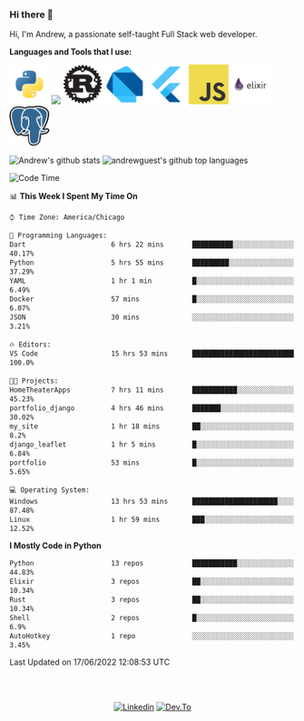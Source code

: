 ### Hi there 👋

Hi, I'm Andrew, a passionate self-taught Full Stack web developer.

**Languages and Tools that I use:**  

<code><img height="70" src="https://raw.githubusercontent.com/github/explore/80688e429a7d4ef2fca1e82350fe8e3517d3494d/topics/python/python.png"></code>
<code><img height="70" src="https://fastapi.tiangolo.com/img/logo-margin/logo-teal.png"></code>
<code><img height="70" src="https://raw.githubusercontent.com/github/explore/80688e429a7d4ef2fca1e82350fe8e3517d3494d/topics/rust/rust.png"></code>
<code><img height="70" src="https://raw.githubusercontent.com/github/explore/80688e429a7d4ef2fca1e82350fe8e3517d3494d/topics/dart/dart.png"></code>
<code><img height="70" src="https://raw.githubusercontent.com/github/explore/cebd63002168a05a6a642f309227eefeccd92950/topics/flutter/flutter.png"></code>
<code><img height="70" src="https://raw.githubusercontent.com/github/explore/80688e429a7d4ef2fca1e82350fe8e3517d3494d/topics/javascript/javascript.png"></code>
<code><img height="70" src="https://raw.githubusercontent.com/github/explore/d106aa3f6fa091ab80ab5c8cf0d931baff3caaea/topics/elixir/elixir.png"></code>
<code><img height="70" src="https://raw.githubusercontent.com/github/explore/80688e429a7d4ef2fca1e82350fe8e3517d3494d/topics/postgresql/postgresql.png"></code>

![Andrew's github stats](https://github-readme-stats.vercel.app/api?username=andrewguest&show_icons=true&theme=vue-dark&count_private=true)
<img height="180em" src="https://github-readme-stats.vercel.app/api/top-langs/?username=andrewguest&theme=vue-dark&layout=compact" alt="andrewguest's github top languages" />

<!--START_SECTION:waka-->
![Code Time](http://img.shields.io/badge/Code%20Time-1%2C158%20hrs%2021%20mins-blue)

📊 **This Week I Spent My Time On** 

```text
⌚︎ Time Zone: America/Chicago

💬 Programming Languages: 
Dart                     6 hrs 22 mins       ██████████░░░░░░░░░░░░░░░   40.17% 
Python                   5 hrs 55 mins       █████████░░░░░░░░░░░░░░░░   37.29% 
YAML                     1 hr 1 min          █░░░░░░░░░░░░░░░░░░░░░░░░   6.49% 
Docker                   57 mins             █░░░░░░░░░░░░░░░░░░░░░░░░   6.07% 
JSON                     30 mins             ░░░░░░░░░░░░░░░░░░░░░░░░░   3.21%

🔥 Editors: 
VS Code                  15 hrs 53 mins      █████████████████████████   100.0%

🐱‍💻 Projects: 
HomeTheaterApps          7 hrs 11 mins       ███████████░░░░░░░░░░░░░░   45.23% 
portfolio_django         4 hrs 46 mins       ███████░░░░░░░░░░░░░░░░░░   30.02% 
my_site                  1 hr 18 mins        ██░░░░░░░░░░░░░░░░░░░░░░░   8.2% 
django_leaflet           1 hr 5 mins         █░░░░░░░░░░░░░░░░░░░░░░░░   6.84% 
portfolio                53 mins             █░░░░░░░░░░░░░░░░░░░░░░░░   5.65%

💻 Operating System: 
Windows                  13 hrs 53 mins      █████████████████████░░░░   87.48% 
Linux                    1 hr 59 mins        ███░░░░░░░░░░░░░░░░░░░░░░   12.52%

```

**I Mostly Code in Python** 

```text
Python                   13 repos            ███████████░░░░░░░░░░░░░░   44.83% 
Elixir                   3 repos             ██░░░░░░░░░░░░░░░░░░░░░░░   10.34% 
Rust                     3 repos             ██░░░░░░░░░░░░░░░░░░░░░░░   10.34% 
Shell                    2 repos             █░░░░░░░░░░░░░░░░░░░░░░░░   6.9% 
AutoHotkey               1 repo              ░░░░░░░░░░░░░░░░░░░░░░░░░   3.45%

```



 Last Updated on 17/06/2022 12:08:53 UTC
<!--END_SECTION:waka-->

<br><br>
<p align="center">
   <a href="https://www.linkedin.com/in/andrew-guest-a891759a" target="_blank"><img src="https://img.shields.io/badge/LinkedIn-0077B5?style=for-the-badge&logo=linkedin&logoColor=white" alt="Linkedin"></a>
  <a href="https://dev.to/aguest" target="_blank"><img src="https://img.shields.io/badge/Dev.to-0A0A0A?style=for-the-badge&logo=dev%2Eto&logoColor=white" alt="Dev.To"></a>
</p>
